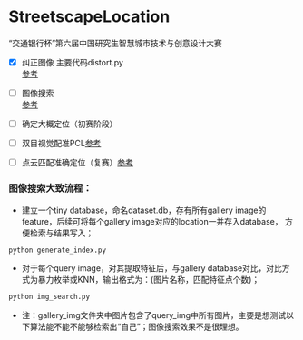 # StreetscapeLocation
“交通银行杯”第六届中国研究生智慧城市技术与创意设计大赛

- [x] 纠正图像 主要代码distort.py  
[参考](https://blog.csdn.net/hpuhjl/article/details/80899931)  

- [ ] 图像搜索   
[参考](https://github.com/zibuyu1995/ApplicationInImageProcessing/tree/master/orb_image_search)

- [ ] 确定大概定位（初赛阶段）   

- [ ] 双目视觉配准PCL[参考](https://www.cnblogs.com/riddick/p/8486223.html)   

- [ ] 点云匹配准确定位（复赛）[参考](https://blog.csdn.net/wishchin/article/details/74279021)  



### 图像搜索大致流程：
- 建立一个tiny database，命名dataset.db，存有所有gallery image的feature，后续可将每个gallery image对应的location一并存入database，
方便检索与结果写入；

```python
python generate_index.py
```

- 对于每个query image，对其提取特征后，与gallery database对比，对比方式为暴力枚举或KNN，输出格式为：(图片名称，匹配特征点个数)；
```python
python img_search.py
```

- 注：gallery_img文件夹中图片包含了query_img中所有图片，主要是想测试以下算法能不能不能够检索出“自己”；图像搜索效果不是很理想。
